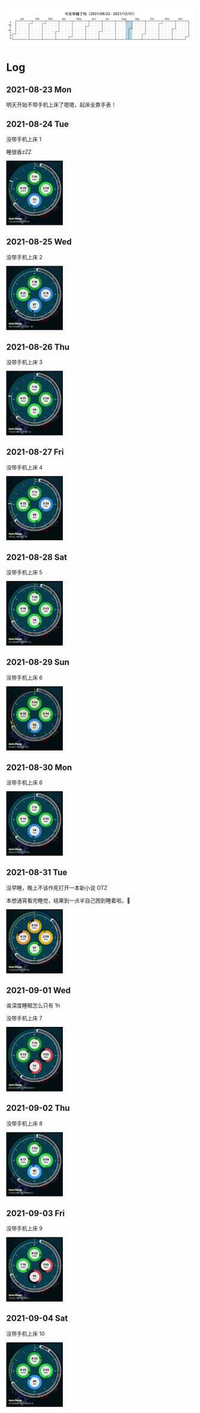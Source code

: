 ![](/Sleep/sleep.svg)

# Log

## 2021-08-23 Mon

明天开始不带手机上床了嗯嗯，起床全靠手表！

## 2021-08-24 Tue

没带手机上床 1

睡很香zZZ

<img src="/Sleep/0824.jpeg" width="30%">

## 2021-08-25 Wed

没带手机上床 2

<img src="/Sleep/0825.jpeg" width="30%">

## 2021-08-26 Thu

没带手机上床 3

<img src="/Sleep/0826.jpeg" width="30%">

## 2021-08-27 Fri

没带手机上床 4

<img src="/Sleep/0827.jpeg" width="30%">

## 2021-08-28 Sat

没带手机上床 5

<img src="/Sleep/0828.jpeg" width="30%">

## 2021-08-29 Sun

没带手机上床 6

<img src="/Sleep/0829.jpeg" width="30%">

## 2021-08-30 Mon

没带手机上床 6

<img src="/Sleep/0830.jpeg" width="30%">

## 2021-08-31 Tue

没早睡，晚上不该作死打开一本新小说 OTZ

本想通宵看完睡觉，结果到一点半自己困到睡着啦。🥱

<img src="/Sleep/0831.jpeg" width="30%">

## 2021-09-01 Wed

诶深度睡眠怎么只有 1h

没带手机上床 7

<img src="/Sleep/0901.jpeg" width="30%">

## 2021-09-02 Thu

没带手机上床 8

<img src="/Sleep/0902.jpeg" width="30%">

## 2021-09-03 Fri

没带手机上床 9

<img src="/Sleep/0903.jpeg" width="30%">

## 2021-09-04 Sat

没带手机上床 10

<img src="/Sleep/0904.jpeg" width="30%">